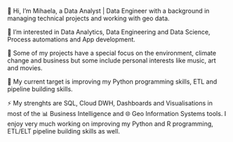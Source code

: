 👋  Hi, I’m Mihaela, a Data Analyst | Data Engineer with a background in managing technical projects and working with geo data.   

👀  I’m interested in Data Analytics, Data Engineering and Data Science, Process automations and App development.   

🌲  Some of my projects have a special focus on the environment, climate change and business but some include personal interests like music, art and movies.   

🌱  My current target is improving my Python programming skills, ETL and pipeline building skills.   

⚡  My strenghts are SQL, Cloud DWH, Dashboards and Visualisations in most of the 📊 Business Intelligence and 🌐 Geo Information Systems tools. I enjoy very much working on improving my Python and R programming, ETL/ELT pipeline building skills as well.

<!---
MihaelaBr/MihaelaBr is a ✨ special ✨ repository because its `README.md` (this file) appears on your GitHub profile.
You can click the Preview link to take a look at your changes.
--->
